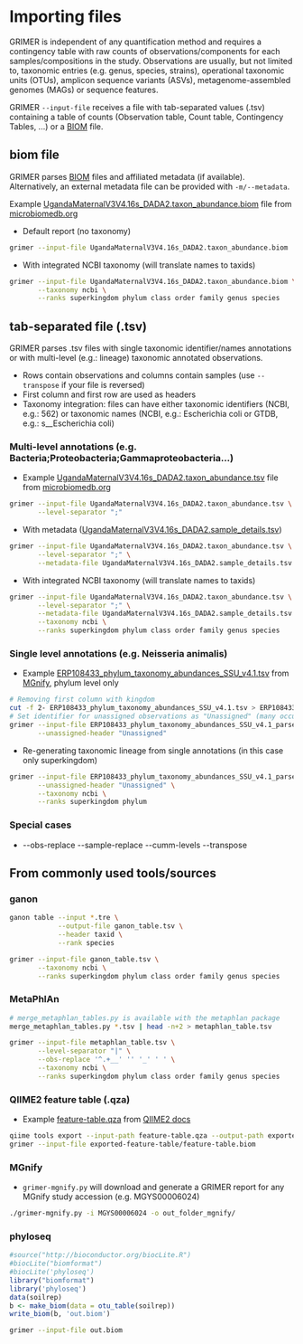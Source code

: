 # Importing files

GRIMER is independent of any quantification method and requires a contingency table with raw counts of observations/components for each samples/compositions in the study. Observations are usually, but not limited to, taxonomic entries (e.g. genus, species, strains), operational taxonomic units (OTUs), amplicon sequence variants (ASVs), metagenome-assembled genomes (MAGs) or sequence features.

GRIMER `--input-file` receives a file with tab-separated values (.tsv) containing a table of counts (Observation table, Count table, Contingency Tables, ...) or a [BIOM](https://biom-format.org/) file.

## biom file

GRIMER parses [BIOM](https://biom-format.org/) files and affiliated metadata (if available). Alternatively, an external metadata file can be provided with `-m/--metadata`.

Example [UgandaMaternalV3V4.16s_DADA2.taxon_abundance.biom](https://microbiomedb.org/common/downloads/release-31/c66d2dc8473138e3a737ef2ad0b25f1e6e9c0f22/UgandaMaternalV3V4.16s_DADA2.taxon_abundance.biom) file from [microbiomedb.org](https://microbiomedb.org)

- Default report (no taxonomy)

```bash
grimer --input-file UgandaMaternalV3V4.16s_DADA2.taxon_abundance.biom
```

- With integrated NCBI taxonomy (will translate names to taxids)

```bash
grimer --input-file UgandaMaternalV3V4.16s_DADA2.taxon_abundance.biom \
       --taxonomy ncbi \
       --ranks superkingdom phylum class order family genus species
```
## tab-separated file (.tsv)

GRIMER parses .tsv files with single taxonomic identifier/names annotations or with multi-level (e.g.: lineage) taxonomic annotated observations.

- Rows contain observations and columns contain samples (use `--transpose` if your file is reversed)
- First column and first row are used as headers
- Taxonomy integration: files can have either taxonomic identifiers (NCBI, e.g.: 562) or taxonomic names (NCBI, e.g.: Escherichia coli or GTDB, e.g.: s__Escherichia coli)


### Multi-level annotations (e.g. Bacteria;Proteobacteria;Gammaproteobacteria...)

- Example [UgandaMaternalV3V4.16s_DADA2.taxon_abundance.tsv](https://microbiomedb.org/common/downloads/release-31/c66d2dc8473138e3a737ef2ad0b25f1e6e9c0f22/UgandaMaternalV3V4.16s_DADA2.taxon_abundance.tsv) file from [microbiomedb.org](https://microbiomedb.org)


```bash
grimer --input-file UgandaMaternalV3V4.16s_DADA2.taxon_abundance.tsv \
       --level-separator ";"
```

- With metadata ([UgandaMaternalV3V4.16s_DADA2.sample_details.tsv](https://microbiomedb.org/common/downloads/release-31/c66d2dc8473138e3a737ef2ad0b25f1e6e9c0f22/UgandaMaternalV3V4.16s_DADA2.taxon_abundance.tsv))

```bash
grimer --input-file UgandaMaternalV3V4.16s_DADA2.taxon_abundance.tsv \
       --level-separator ";" \
       --metadata-file UgandaMaternalV3V4.16s_DADA2.sample_details.tsv
```

- With integrated NCBI taxonomy (will translate names to taxids)

```bash
grimer --input-file UgandaMaternalV3V4.16s_DADA2.taxon_abundance.tsv \
       --level-separator ";" \
       --metadata-file UgandaMaternalV3V4.16s_DADA2.sample_details.tsv \
       --taxonomy ncbi \
       --ranks superkingdom phylum class order family genus species
```

### Single level annotations (e.g. Neisseria animalis)

- Example [ERP108433_phylum_taxonomy_abundances_SSU_v4.1.tsv](https://www.ebi.ac.uk/metagenomics/api/v1/studies/MGYS00005180/pipelines/4.1/file/ERP108433_phylum_taxonomy_abundances_SSU_v4.1.tsv) from [MGnify](https://www.ebi.ac.uk/metagenomics), phylum level only

```bash
# Removing first column with kingdom
cut -f 2- ERP108433_phylum_taxonomy_abundances_SSU_v4.1.tsv > ERP108433_phylum_taxonomy_abundances_SSU_v4.1_parsed.tsv
# Set identifier for unassigned observations as "Unassigned" (many occurences, will be summed)
grimer --input-file ERP108433_phylum_taxonomy_abundances_SSU_v4.1_parsed.tsv \
       --unassigned-header "Unassigned"
```

- Re-generating taxonomic lineage from single annotations (in this case only superkingdom)

```bash
grimer --input-file ERP108433_phylum_taxonomy_abundances_SSU_v4.1_parsed.tsv \
       --unassigned-header "Unassigned" \
       --taxonomy ncbi \
       --ranks superkingdom phylum 
```

### Special cases
- --obs-replace --sample-replace --cumm-levels --transpose

## From commonly used tools/sources

### ganon

```bash
ganon table --input *.tre \
            --output-file ganon_table.tsv \
            --header taxid \
            --rank species

grimer --input-file ganon_table.tsv \
       --taxonomy ncbi \
       --ranks superkingdom phylum class order family genus species
```

### MetaPhlAn

```bash
# merge_metaphlan_tables.py is available with the metaphlan package
merge_metaphlan_tables.py *.tsv | head -n+2 > metaphlan_table.tsv

grimer --input-file metaphlan_table.tsv \
       --level-separator "|" \
       --obs-replace '^.+__' '' '_' ' ' \
       --taxonomy ncbi \
       --ranks superkingdom phylum class order family genus species
```

### QIIME2 feature table (.qza)

- Example [feature-table.qza](https://docs.qiime2.org/2022.8/data/tutorials/exporting/feature-table.qza) from [QIIME2 docs](https://docs.qiime2.org/2022.8/tutorials/exporting/#exporting-a-feature-table)

```bash
qiime tools export --input-path feature-table.qza --output-path exported-feature-table
grimer --input-file exported-feature-table/feature-table.biom
```

### MGnify

- `grimer-mgnify.py` will download and generate a GRIMER report for any MGnify study accession (e.g. MGYS00006024)
 
```bash
./grimer-mgnify.py -i MGYS00006024 -o out_folder_mgnify/
```

### phyloseq


```R
#source("http://bioconductor.org/biocLite.R")
#biocLite("biomformat")
#biocLite('phyloseq')
library("biomformat")
library('phyloseq')
data(soilrep)
b <- make_biom(data = otu_table(soilrep))
write_biom(b, 'out.biom')
```

```bash
grimer --input-file out.biom
```
